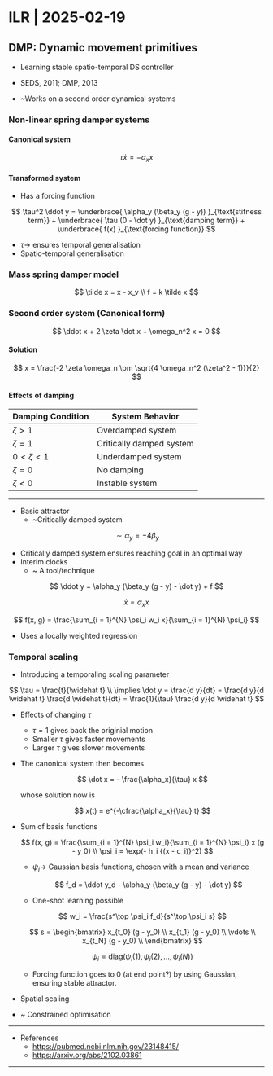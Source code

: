 # ILR | 2025-02-19

## DMP: Dynamic movement primitives

- Learning stable spatio-temporal DS controller

- SEDS, 2011; DMP, 2013
- ~Works on a second order dynamical systems

### Non-linear spring damper systems

#### Canonical system

$$
\tau \dot x = -\alpha_x x
$$

#### Transformed system

- Has a forcing function

$$
\tau^2 \ddot y = \underbrace{ \alpha_y (\beta_y (g - y)) }_{\text{stifness term}} + \underbrace{ \tau (0 - \dot y) }_{\text{damping term}} + \underbrace{ f(x) }_{\text{forcing function}}
$$

- $\tau \to$ ensures temporal generalisation
- Spatio-temporal generalisation

### Mass spring damper model

$$
\tilde x = x - x_v
\\
f = k \tilde x
$$

### Second order system (Canonical form)

$$
\ddot x + 2 \zeta \dot x + \omega_n^2 x = 0
$$

#### Solution

$$
x = \frac{-2 \zeta \omega_n \pm \sqrt{4 \omega_n^2 (\zeta^2 - 1)}}{2}
$$

#### Effects of damping

| Damping Condition | System Behavior         |
|-------------------|-------------------------|
| $\zeta > 1$       | Overdamped system       |
| $\zeta = 1$       | Critically damped system|
| $0 < \zeta < 1$   | Underdamped system      |
| $\zeta = 0$       | No damping              |
| $\zeta < 0$       | Instable system         |

---

- Basic attractor
  - ~Critically damped system

$$
\sim \alpha_y = -4 \beta_y
$$

- Critically damped system ensures reaching goal in an optimal way
- Interim clocks
  - ~ A tool/technique

$$
\ddot y = \alpha_y (\beta_y (g - y) - \dot y) + f
$$

$$
\dot x = \alpha_x x
$$

$$
f(x, g) = \frac{\sum_{i = 1}^{N} \psi_i w_i x}{\sum_{i = 1}^{N} \psi_i}
$$

- Uses a locally weighted regression

### Temporal scaling

- Introducing a temporaling scaling parameter

$$
\tau = \frac{t}{\widehat t}
\\
\implies
\dot y = \frac{d y}{dt} = \frac{d y}{d \widehat t} \frac{d \widehat t}{dt} = \frac{1}{\tau} \frac{d y}{d \widehat t}
$$

- Effects of changing $\tau$
  - $\tau = 1$ gives back the originial motion
  - Smaller $\tau$ gives faster movements
  - Larger $\tau$ gives slower movements

- The canonical system then becomes

  $$
  \dot x = - \frac{\alpha_x}{\tau} x
  $$
  
  whose solution now is
  
  $$
  x(t) = e^{-\cfrac{\alpha_x}{\tau} t}
  $$

- Sum of basis functions
  
  $$
  f(x, g) = \frac{\sum_{i = 1}^{N} \psi_i w_i}{\sum_{i = 1}^{N} \psi_i} x (g - y_0)
  \\
  \psi_i = \exp(- h_i {(x - c_i)}^2)
  $$

  - $\psi_i \to$ Gaussian basis functions, chosen with a mean and variance
  
    $$
    f_d = \ddot y_d - \alpha_y (\beta_y (g - y) - \dot y)
    $$

  - One-shot learning possible

  $$
  w_i = \frac{s^\top \psi_i f_d}{s^\top \psi_i s}
  $$

  $$
  s = \begin{bmatrix}
  x_{t_0} (g - y_0) \\
  x_{t_1} (g - y_0) \\
  \vdots \\
  x_{t_N} (g - y_0) \\
  \end{bmatrix}
  $$

  $$
  \psi_i = \text{diag} (\psi_i(1), \psi_i(2), \dots, \psi_i(N))
  $$

  - Forcing function goes to $0$ (at end point?) by using Gaussian, ensuring stable attractor.
  
- Spatial scaling

- ~ Constrained optimisation

---

- References
  - <https://pubmed.ncbi.nlm.nih.gov/23148415/>
  - <https://arxiv.org/abs/2102.03861>

---

